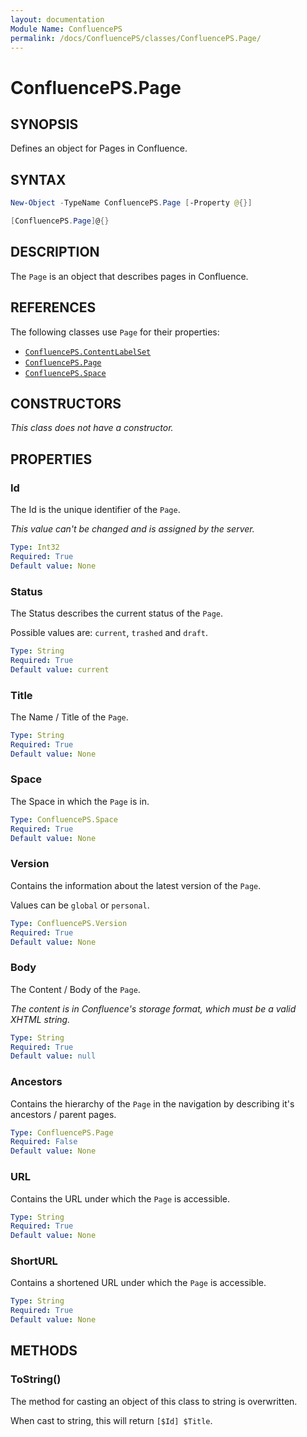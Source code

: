 ```yaml
---
layout: documentation
Module Name: ConfluencePS
permalink: /docs/ConfluencePS/classes/ConfluencePS.Page/
---
```

# ConfluencePS.Page

## SYNOPSIS

Defines an object for Pages in Confluence.

## SYNTAX

```powershell
New-Object -TypeName ConfluencePS.Page [-Property @{}]

[ConfluencePS.Page]@{}
```

## DESCRIPTION

<!-- TODO -->
The `Page` is an object that describes pages in Confluence.

## REFERENCES

The following classes use `Page` for their properties:

- [`ConfluencePS.ContentLabelSet`](/docs/ConfluencePS/classes/ConfluencePS.ContentLabelSet/)
- [`ConfluencePS.Page`](/docs/ConfluencePS/classes/ConfluencePS.Page/)
- [`ConfluencePS.Space`](/docs/ConfluencePS/classes/ConfluencePS.Space/)

## CONSTRUCTORS

<!-- TODO -->
_This class does not have a constructor._

## PROPERTIES

### Id

The Id is the unique identifier of the `Page`.

_This value can't be changed and is assigned by the server._

```yaml
Type: Int32
Required: True
Default value: None
```

### Status

The Status describes the current status of the `Page`.

Possible values are: `current`, `trashed` and `draft`.

```yaml
Type: String
Required: True
Default value: current
```

### Title

The Name / Title of the `Page`.

```yaml
Type: String
Required: True
Default value: None
```

### Space

The Space in which the `Page` is in.

```yaml
Type: ConfluencePS.Space
Required: True
Default value: None
```

### Version

Contains the information about the latest version of the `Page`.

Values can be `global` or `personal`.

```yaml
Type: ConfluencePS.Version
Required: True
Default value: None
```

### Body

The Content / Body of the `Page`.

_The content is in Confluence's storage format, which must be a valid XHTML string._

```yaml
Type: String
Required: True
Default value: null
```

### Ancestors

Contains the hierarchy of the `Page` in the navigation by describing it's ancestors / parent pages.

```yaml
Type: ConfluencePS.Page
Required: False
Default value: None
```

### URL

Contains the URL under which the `Page` is accessible.

```yaml
Type: String
Required: True
Default value: None
```

### ShortURL

Contains a shortened URL under which the `Page` is accessible.

```yaml
Type: String
Required: True
Default value: None
```

## METHODS

### ToString()

The method for casting an object of this class to string is overwritten.

When cast to string, this will return `[$Id] $Title`.
